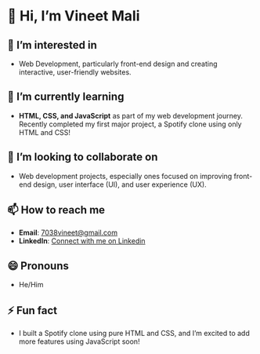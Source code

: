 # 👋 Hi, I’m Vineet Mali

## 👀 I’m interested in
- Web Development, particularly front-end design and creating interactive, user-friendly websites.
  
## 🌱 I’m currently learning
- **HTML, CSS, and JavaScript** as part of my web development journey. Recently completed my first major project, a Spotify clone using only HTML and CSS!

## 💞️ I’m looking to collaborate on
- Web development projects, especially ones focused on improving front-end design, user interface (UI), and user experience (UX).

## 📫 How to reach me
- **Email**: 7038vineet@gmail.com
- **LinkedIn**: [Connect with me on Linkedin](www.linkedin.com/in/vineet-mali-88a714311)  
  
## 😄 Pronouns
- He/Him

## ⚡ Fun fact
- I built a Spotify clone using pure HTML and CSS, and I’m excited to add more features using JavaScript soon!

<!---
48vineet/48vineet is a ✨ special ✨ repository because its `README.md` (this file) appears on your GitHub profile.
You can click the Preview link to take a look at your changes.
--->
